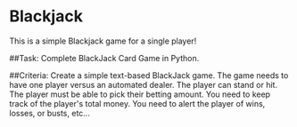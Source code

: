 # Blackjack
This is a simple Blackjack game for a single player!

##Task:
Complete BlackJack Card Game in Python.

##Criteria:
 Create a simple text-based BlackJack game.
 The game needs to have one player versus an automated dealer.
 The player can stand or hit.
 The player must be able to pick their betting amount.
 You need to keep track of the player's total money.
 You need to alert the player of wins, losses, or busts, etc...
